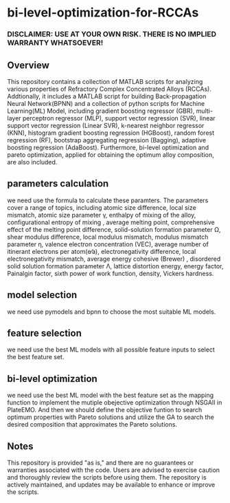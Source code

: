 # bi-level-optimization-for-RCCAs

### DISCLAIMER: USE AT YOUR OWN RISK. THERE IS NO IMPLIED WARRANTY WHATSOEVER!
## Overview
This repository contains a collection of MATLAB scripts for analyzing various properties of Refractory Complex Concentrated Alloys (RCCAs). Addtionally, it includes a MATLAB script for building Back-propagation Neural Network(BPNN) and a collection of python scripts for Machine Learning(ML) Model, including gradient boosting regressor (GBR), multi-layer perceptron regressor (MLP), support vector regression (SVR), linear support vector regression (Linear SVR), k-nearest neighbor regressor (KNN), histogram gradient boosting regression (HGBoost), random forest regression (RF), bootstrap aggregating regression (Bagging), adaptive boosting regression (AdaBoost). Furthermore, bi-level optimization and pareto optimization, applied for obtaining the optimum alloy composition, are also included.
## parameters calculation
we need use the formula to calculate these paramters. The parameters cover a range of topics, including atomic size difference, local size mismatch, atomic size parameter γ, enthalpy of mixing of the alloy, configurational entropy of mixing , average melting point, comprehensive effect of the melting point difference, solid-solution formation parameter Ω, shear modulus difference, local modulus mismatch, modulus mismatch parameter η, valence electron concentration (VEC), average number of itinerant electrons per atom(e⁄a), electronegativity difference, local electronegativity mismatch, average energy cohesive (Brewer) , disordered solid solution formation parameter Λ, lattice distortion energy, energy factor, Painalgin factor, sixth power of work function, density, Vickers hardness.
## model selection
we need use pymodels and bpnn to choose the most suitable ML models.
## feature selection
we need use the best ML models with all possible feature inputs to select the best feature set.
## bi-level optimization
we need use the best ML model with the best feature set as the mapping function to implement the mutiple obejective optimization through NSGAII in PlateEMO. And then we should define the objective funtion to search optimum properties with Pareto solutions and utilize the GA to search the desired composition  that approximates the Pareto solutions. 
## Notes
This repository is provided "as is," and there are no guarantees or warranties associated with the code.
Users are advised to exercise caution and thoroughly review the scripts before using them.
The repository is actively maintained, and updates may be available to enhance or improve the scripts.
